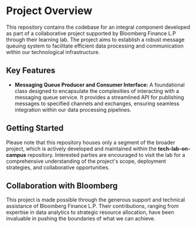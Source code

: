 # Project Overview

This repository contains the codebase for an integral component developed as part of a collaborative project supported by Bloomberg Finance L.P through their learning lab. The project aims to establish a robust message queuing system to facilitate efficient data processing and communication within our technological infrastructure.

## Key Features

- **Messaging Queue Producer and Consumer Interface:** A foundational class designed to encapsulate the complexities of interacting with a messaging queue service. It provides a streamlined API for publishing messages to specified channels and exchanges, ensuring seamless integration within our data processing pipelines.

## Getting Started

Please note that this repository houses only a segment of the broader project, which is actively developed and maintained within the **tech-lab-on-campus** repository. Interested parties are encouraged to visit the lab for a comprehensive understanding of the project's scope, deployment strategies, and collaborative opportunities.

## Collaboration with Bloomberg

This project is made possible through the generous support and technical assistance of Bloomberg Finance L.P. Their contributions, ranging from expertise in data analytics to strategic resource allocation, have been invaluable in pushing the boundaries of what we can achieve.
